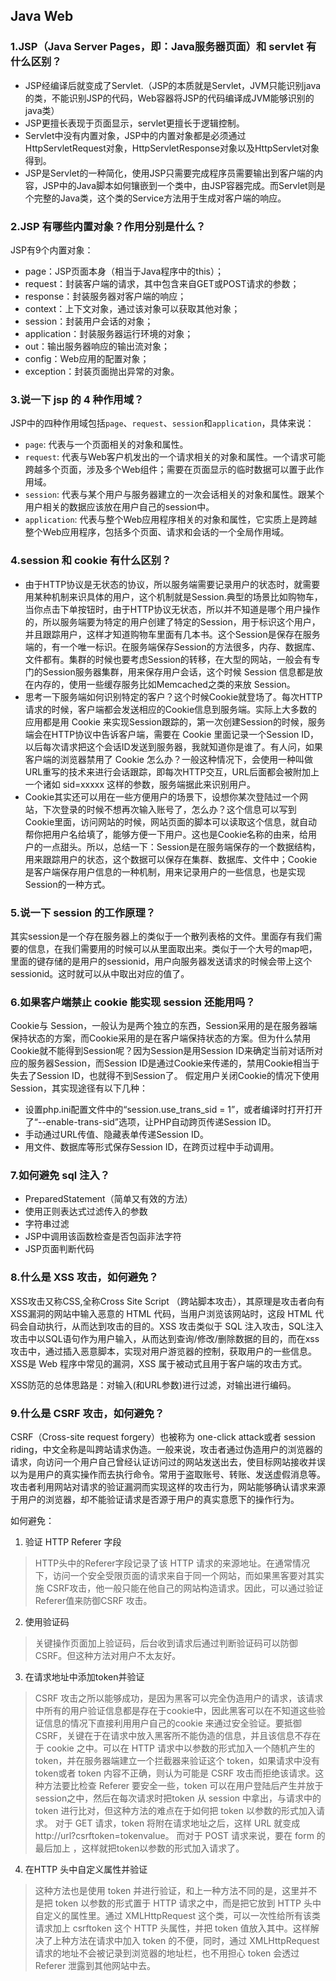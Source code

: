 ## Java Web

### 1.JSP（Java Server Pages，即：Java服务器页面）和 servlet 有什么区别？

- JSP经编译后就变成了Servlet.（JSP的本质就是Servlet，JVM只能识别java的类，不能识别JSP的代码，Web容器将JSP的代码编译成JVM能够识别的java类）
- JSP更擅长表现于页面显示，servlet更擅长于逻辑控制。
- Servlet中没有内置对象，JSP中的内置对象都是必须通过HttpServletRequest对象，HttpServletResponse对象以及HttpServlet对象得到。
- JSP是Servlet的一种简化，使用JSP只需要完成程序员需要输出到客户端的内容，JSP中的Java脚本如何镶嵌到一个类中，由JSP容器完成。而Servlet则是个完整的Java类，这个类的Service方法用于生成对客户端的响应。

### 2.JSP 有哪些内置对象？作用分别是什么？

JSP有9个内置对象：

- page：JSP页面本身（相当于Java程序中的this）；
- request：封装客户端的请求，其中包含来自GET或POST请求的参数；
- response：封装服务器对客户端的响应；
- context：上下文对象，通过该对象可以获取其他对象；
- session：封装用户会话的对象；
- application：封装服务器运行环境的对象；
- out：输出服务器响应的输出流对象；
- config：Web应用的配置对象；
- exception：封装页面抛出异常的对象。

### 3.说一下 jsp 的 4 种作用域？

JSP中的四种作用域包括`page`、`request`、`session`和`application`，具体来说：

- `page`: 代表与一个页面相关的对象和属性。
- `request`: 代表与Web客户机发出的一个请求相关的对象和属性。一个请求可能跨越多个页面，涉及多个Web组件；需要在页面显示的临时数据可以置于此作用域。
- `session`: 代表与某个用户与服务器建立的一次会话相关的对象和属性。跟某个用户相关的数据应该放在用户自己的session中。
- `application`: 代表与整个Web应用程序相关的对象和属性，它实质上是跨越整个Web应用程序，包括多个页面、请求和会话的一个全局作用域。

### 4.session 和 cookie 有什么区别？

- 由于HTTP协议是无状态的协议，所以服务端需要记录用户的状态时，就需要用某种机制来识具体的用户，这个机制就是Session.典型的场景比如购物车，当你点击下单按钮时，由于HTTP协议无状态，所以并不知道是哪个用户操作的，所以服务端要为特定的用户创建了特定的Session，用于标识这个用户，并且跟踪用户，这样才知道购物车里面有几本书。这个Session是保存在服务端的，有一个唯一标识。在服务端保存Session的方法很多，内存、数据库、文件都有。集群的时候也要考虑Session的转移，在大型的网站，一般会有专门的Session服务器集群，用来保存用户会话，这个时候 Session 信息都是放在内存的，使用一些缓存服务比如Memcached之类的来放 Session。
- 思考一下服务端如何识别特定的客户？这个时候Cookie就登场了。每次HTTP请求的时候，客户端都会发送相应的Cookie信息到服务端。实际上大多数的应用都是用 Cookie 来实现Session跟踪的，第一次创建Session的时候，服务端会在HTTP协议中告诉客户端，需要在 Cookie 里面记录一个Session ID，以后每次请求把这个会话ID发送到服务器，我就知道你是谁了。有人问，如果客户端的浏览器禁用了 Cookie 怎么办？一般这种情况下，会使用一种叫做URL重写的技术来进行会话跟踪，即每次HTTP交互，URL后面都会被附加上一个诸如 sid=xxxxx 这样的参数，服务端据此来识别用户。
- Cookie其实还可以用在一些方便用户的场景下，设想你某次登陆过一个网站，下次登录的时候不想再次输入账号了，怎么办？这个信息可以写到Cookie里面，访问网站的时候，网站页面的脚本可以读取这个信息，就自动帮你把用户名给填了，能够方便一下用户。这也是Cookie名称的由来，给用户的一点甜头。所以，总结一下：Session是在服务端保存的一个数据结构，用来跟踪用户的状态，这个数据可以保存在集群、数据库、文件中；Cookie是客户端保存用户信息的一种机制，用来记录用户的一些信息，也是实现Session的一种方式。

### 5.说一下 session 的工作原理？

其实session是一个存在服务器上的类似于一个散列表格的文件。里面存有我们需要的信息，在我们需要用的时候可以从里面取出来。类似于一个大号的map吧，里面的键存储的是用户的sessionid，用户向服务器发送请求的时候会带上这个sessionid。这时就可以从中取出对应的值了。

### 6.如果客户端禁止 cookie 能实现 session 还能用吗？

Cookie与 Session，一般认为是两个独立的东西，Session采用的是在服务器端保持状态的方案，而Cookie采用的是在客户端保持状态的方案。但为什么禁用Cookie就不能得到Session呢？因为Session是用Session ID来确定当前对话所对应的服务器Session，而Session ID是通过Cookie来传递的，禁用Cookie相当于失去了Session ID，也就得不到Session了。
假定用户关闭Cookie的情况下使用Session，其实现途径有以下几种：

- 设置php.ini配置文件中的“session.use_trans_sid = 1”，或者编译时打开打开了“--enable-trans-sid”选项，让PHP自动跨页传递Session ID。
- 手动通过URL传值、隐藏表单传递Session ID。
- 用文件、数据库等形式保存Session ID，在跨页过程中手动调用。

### 7.如何避免 sql 注入？

- PreparedStatement（简单又有效的方法）
- 使用正则表达式过滤传入的参数
- 字符串过滤
- JSP中调用该函数检查是否包函非法字符
- JSP页面判断代码

### 8.什么是 XSS 攻击，如何避免？

XSS攻击又称CSS,全称Cross Site Script  （跨站脚本攻击），其原理是攻击者向有XSS漏洞的网站中输入恶意的 HTML 代码，当用户浏览该网站时，这段 HTML 代码会自动执行，从而达到攻击的目的。XSS 攻击类似于 SQL 注入攻击，SQL注入攻击中以SQL语句作为用户输入，从而达到查询/修改/删除数据的目的，而在xss攻击中，通过插入恶意脚本，实现对用户游览器的控制，获取用户的一些信息。 XSS是 Web 程序中常见的漏洞，XSS 属于被动式且用于客户端的攻击方式。

XSS防范的总体思路是：对输入(和URL参数)进行过滤，对输出进行编码。

### 9.什么是 CSRF 攻击，如何避免？

CSRF（Cross-site request forgery）也被称为 one-click attack或者 session riding，中文全称是叫跨站请求伪造。一般来说，攻击者通过伪造用户的浏览器的请求，向访问一个用户自己曾经认证访问过的网站发送出去，使目标网站接收并误以为是用户的真实操作而去执行命令。常用于盗取账号、转账、发送虚假消息等。攻击者利用网站对请求的验证漏洞而实现这样的攻击行为，网站能够确认请求来源于用户的浏览器，却不能验证请求是否源于用户的真实意愿下的操作行为。

如何避免：

1. 验证 HTTP Referer 字段

>HTTP头中的Referer字段记录了该 HTTP 请求的来源地址。在通常情况下，访问一个安全受限页面的请求来自于同一个网站，而如果黑客要对其实施 CSRF攻击，他一般只能在他自己的网站构造请求。因此，可以通过验证Referer值来防御CSRF 攻击。

2. 使用验证码

> 关键操作页面加上验证码，后台收到请求后通过判断验证码可以防御CSRF。但这种方法对用户不太友好。

3. 在请求地址中添加token并验证

> CSRF 攻击之所以能够成功，是因为黑客可以完全伪造用户的请求，该请求中所有的用户验证信息都是存在于cookie中，因此黑客可以在不知道这些验证信息的情况下直接利用用户自己的cookie 来通过安全验证。要抵御 CSRF，关键在于在请求中放入黑客所不能伪造的信息，并且该信息不存在于 cookie 之中。可以在 HTTP 请求中以参数的形式加入一个随机产生的 token，并在服务器端建立一个拦截器来验证这个 token，如果请求中没有token或者 token 内容不正确，则认为可能是 CSRF 攻击而拒绝该请求。这种方法要比检查 Referer 要安全一些，token 可以在用户登陆后产生并放于session之中，然后在每次请求时把token 从 session 中拿出，与请求中的 token 进行比对，但这种方法的难点在于如何把 token 以参数的形式加入请求。
> 对于 GET 请求，token 将附在请求地址之后，这样 URL 就变成 http://url?csrftoken=tokenvalue。
> 而对于 POST 请求来说，要在 form 的最后加上 <input type="hidden" name="csrftoken" value="tokenvalue"/>，这样就把token以参数的形式加入请求了。

4. 在HTTP 头中自定义属性并验证

> 这种方法也是使用 token 并进行验证，和上一种方法不同的是，这里并不是把 token 以参数的形式置于 HTTP 请求之中，而是把它放到 HTTP 头中自定义的属性里。通过 XMLHttpRequest 这个类，可以一次性给所有该类请求加上 csrftoken 这个 HTTP 头属性，并把 token 值放入其中。这样解决了上种方法在请求中加入 token 的不便，同时，通过 XMLHttpRequest 请求的地址不会被记录到浏览器的地址栏，也不用担心 token 会透过 Referer 泄露到其他网站中去。